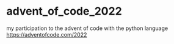 # advent_of_code_2022
my participation to the advent of code with the python language
https://adventofcode.com/2022
